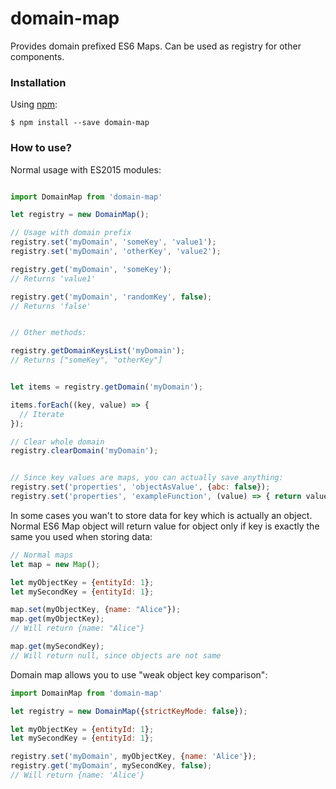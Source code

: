 # domain-map
Provides domain prefixed ES6 Maps. Can be used as registry for other components.

### Installation

Using [npm](https://www.npmjs.com/):

    $ npm install --save domain-map

### How to use?

Normal usage with ES2015 modules:

```js

import DomainMap from 'domain-map'

let registry = new DomainMap();

// Usage with domain prefix
registry.set('myDomain', 'someKey', 'value1');
registry.set('myDomain', 'otherKey', 'value2');

registry.get('myDomain', 'someKey');
// Returns 'value1'

registry.get('myDomain', 'randomKey', false);
// Returns 'false'


// Other methods:

registry.getDomainKeysList('myDomain');
// Returns ["someKey", "otherKey"]


let items = registry.getDomain('myDomain');

items.forEach((key, value) => {
  // Iterate
});

// Clear whole domain
registry.clearDomain('myDomain');


// Since key values are maps, you can actually save anything:
registry.set('properties', 'objectAsValue', {abc: false});
registry.set('properties', 'exampleFunction', (value) => { return value + 1; });

```

In some cases you wan't to store data for key which is actually an object.
Normal ES6 Map object will return value for object only if key is exactly the same you used when storing data:

```js
// Normal maps
let map = new Map();

let myObjectKey = {entityId: 1};
let mySecondKey = {entityId: 1};

map.set(myObjectKey, {name: "Alice"});
map.get(myObjectKey);
// Will return {name: "Alice"}

map.get(mySecondKey);
// Will return null, since objects are not same

```

Domain map allows you to use "weak object key comparison":

```js
import DomainMap from 'domain-map'

let registry = new DomainMap({strictKeyMode: false});

let myObjectKey = {entityId: 1};
let mySecondKey = {entityId: 1};

registry.set('myDomain', myObjectKey, {name: 'Alice'});
registry.get('myDomain', mySecondKey, false);
// Will return {name: 'Alice'}

```


[npm]: https://www.npmjs.org/package/domain-map


